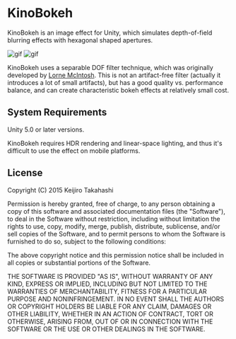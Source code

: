 KinoBokeh
=========

KinoBokeh is an image effect for Unity, which simulates depth-of-field blurring
effects with hexagonal shaped apertures.

![gif](http://33.media.tumblr.com/52c89daced7ddb568f58cfc9dadc6a1c/tumblr_nsz54yKIkk1qio469o1_400.gif)
![gif](http://33.media.tumblr.com/e405745a370b3c1c141f4ccf46b474ad/tumblr_nsxbzf1J5g1qio469o1_400.gif)

KinoBokeh uses a separable DOF filter technique, which was originally developed
by [Lorne McIntosh][McIntosh]. This is not an artifact-free filter (actually it
introduces a lot of small artifacts), but has a good quality vs. performance
balance, and can create characteristic bokeh effects at relatively small cost.

[McIntosh]: http://lorneswork.com/work/view/7

System Requirements
-------------------

Unity 5.0 or later versions.

KinoBokeh requires HDR rendering and linear-space lighting, and thus it's
difficult to use the effect on mobile platforms.

License
-------

Copyright (C) 2015 Keijiro Takahashi

Permission is hereby granted, free of charge, to any person obtaining a copy of
this software and associated documentation files (the "Software"), to deal in
the Software without restriction, including without limitation the rights to
use, copy, modify, merge, publish, distribute, sublicense, and/or sell copies of
the Software, and to permit persons to whom the Software is furnished to do so,
subject to the following conditions:

The above copyright notice and this permission notice shall be included in all
copies or substantial portions of the Software.

THE SOFTWARE IS PROVIDED "AS IS", WITHOUT WARRANTY OF ANY KIND, EXPRESS OR
IMPLIED, INCLUDING BUT NOT LIMITED TO THE WARRANTIES OF MERCHANTABILITY, FITNESS
FOR A PARTICULAR PURPOSE AND NONINFRINGEMENT. IN NO EVENT SHALL THE AUTHORS OR
COPYRIGHT HOLDERS BE LIABLE FOR ANY CLAIM, DAMAGES OR OTHER LIABILITY, WHETHER
IN AN ACTION OF CONTRACT, TORT OR OTHERWISE, ARISING FROM, OUT OF OR IN
CONNECTION WITH THE SOFTWARE OR THE USE OR OTHER DEALINGS IN THE SOFTWARE.
